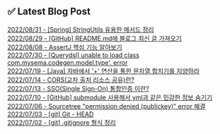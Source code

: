 
## ✅ Latest Blog Post

[2022/08/31 - [Spring] StringUtils 유용한 메서드 정리](https://dkswnkk.tistory.com/624) <br/>
[2022/08/29 - [GitHub] README.md에 블로그 최신 글 가져오기](https://dkswnkk.tistory.com/622) <br/>
[2022/08/08 - AssertJ 핵심 기능 알아보기](https://dkswnkk.tistory.com/595) <br/>
[2022/07/30 - [Querydsl] unable to load class com.mysema.codegen.model.type'. error](https://dkswnkk.tistory.com/593) <br/>
[2022/07/19 - [Java] 자바에서 '+' 연산을 통한 문자열 합치기를 지양하라](https://dkswnkk.tistory.com/584) <br/>
[2022/07/14 - CORS(교차 출처 리소스 공유)란?](https://dkswnkk.tistory.com/583) <br/>
[2022/07/13 - SSO(Single Sign-On) 통합인증 이란?](https://dkswnkk.tistory.com/581) <br/>
[2022/07/10 - [GitHub] submodule 사용해서 yml과 같은 민감한 정보 숨기기](https://dkswnkk.tistory.com/578) <br/>
[2022/07/06 - Sourcetree "permission denied (publickey)" error 해결](https://dkswnkk.tistory.com/577) <br/>
[2022/07/03 - [git] Git - HEAD](https://dkswnkk.tistory.com/576) <br/>
[2022/07/02 - [git] .gitignore 형식 정리](https://dkswnkk.tistory.com/575) <br/>
